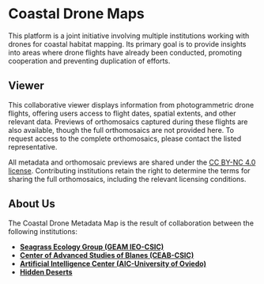 # Coastal Drone Maps

This platform is a joint initiative involving multiple institutions working with drones for coastal habitat mapping. Its primary goal is to provide insights into areas where drone flights have already been conducted, promoting cooperation and preventing duplication of efforts. 

## Viewer
This collaborative viewer displays information from photogrammetric drone flights, offering users access to flight dates, spatial extents, and other relevant data. Previews of orthomosaics captured during these flights are also available, though the full orthomosaics are not provided here. To request access to the complete orthomosaics, please contact the listed representative.

All metadata and orthomosaic previews are shared under the [CC BY-NC 4.0 license](https://creativecommons.org/licenses/by-nc/4.0/deed.en). Contributing institutions retain the right to determine the terms for sharing the full orthomosaics, including the relevant licensing conditions.


## About Us

The Coastal Drone Metadata Map is the result of collaboration between the following institutions:

- **[Seagrass Ecology Group (GEAM IEO-CSIC)](https://www.ieo.es/es/)**
- **[Center of Advanced Studies of Blanes (CEAB-CSIC)](https://www.ceab.csic.es)**
- **[Artificial Intelligence Center (AIC-University of Oviedo)](https://www.aic.uniovi.es)**
- **[Hidden Deserts](https://hiddendeserts.com)**


